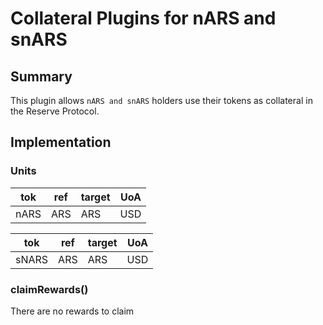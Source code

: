 # Collateral Plugins for nARS and snARS

## Summary

This plugin allows `nARS and snARS` holders use their tokens as collateral in the Reserve Protocol.

## Implementation

### Units

| tok  | ref  | target | UoA |
| ---- | ---- | ------ | --- |
| nARS | ARS | ARS    | USD |

| tok  | ref  | target | UoA |
| ---- | ---- | ------ | --- |
| sNARS | ARS | ARS    | USD |

### claimRewards()

There are no rewards to claim
